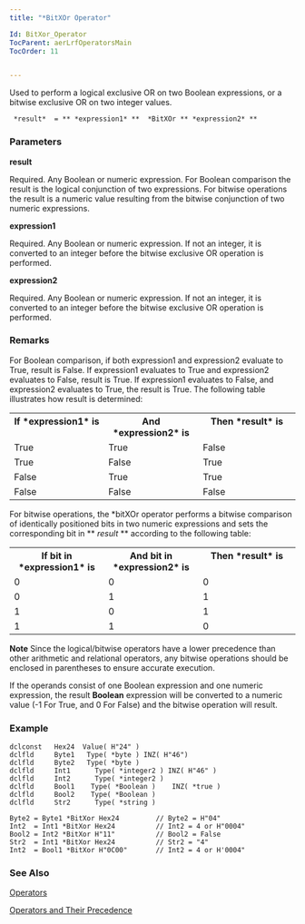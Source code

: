 ```yaml
---
title: "*BitXOr Operator"

Id: BitXor_Operator
TocParent: aerLrfOperatorsMain
TocOrder: 11


---
```


Used to perform a logical exclusive OR on two Boolean expressions, or a bitwise exclusive OR on two integer values. 

```
 *result*  = ** *expression1* **  *BitXOr ** *expression2* ** 
```


### Parameters

**result** 

Required. Any Boolean or numeric expression. For Boolean comparison the result is the logical conjunction of two expressions. For bitwise operations the result is a numeric value resulting from the bitwise conjunction of two numeric expressions.


**expression1** 

Required. Any Boolean or numeric expression. If not an integer, it is converted to an integer before the bitwise exclusive OR operation is performed.


**expression2** 

Required. Any Boolean or numeric expression. If not an integer, it is converted to an integer before the bitwise exclusive OR operation is performed.


### Remarks
For Boolean comparison, if both expression1 and expression2 evaluate to True, result is False. If expression1 evaluates to True and expression2 evaluates to False, result is True. If expression1 evaluates to False, and expression2 evaluates to True, the result is True. The following table illustrates how result is determined: 
<table class="dtTABLE" id="Table3" cellspacing="0">
                <tr valign="top">
                    <th colspan="1" rowspan="1" width="33%">
                        If *expression1*  is
                    </th>
                    <th colspan="1" rowspan="1" width="33%">
                        And *expression2*  is
                    </th>
                    <th colspan="1" rowspan="1" width="34%">
                        Then *result*  is
                    </th>
                </tr>
                <tr valign="top">
                    <td colspan="1" rowspan="1" width="33%" height="22">True</td>
                    <td colspan="1" rowspan="1" width="33%" height="22">True</td>
                    <td colspan="1" rowspan="1" width="34%" height="22">False</td>
                </tr>
                <tr valign="top">
                    <td colspan="1" rowspan="1" width="33%">True</td>
                    <td colspan="1" rowspan="1" width="33%">False</td>
                    <td colspan="1" rowspan="1" width="34%">True</td>
                </tr>
                <tr valign="top">
                    <td colspan="1" rowspan="1" width="33%" height="21">False</td>
                    <td colspan="1" rowspan="1" width="33%" height="21">True</td>
                    <td colspan="1" rowspan="1" width="34%" height="21">True</td>
                </tr>
                <tr valign="top">
                    <td colspan="1" rowspan="1" width="33%">False</td>
                    <td colspan="1" rowspan="1" width="33%">False</td>
                    <td colspan="1" rowspan="1" width="34%">False</td>
                </tr>
</table>

For bitwise operations, the *bitXOr operator performs a bitwise comparison of identically positioned bits in two numeric expressions and sets the corresponding bit in ** *result* ** according to the following table: 

<table class="dtTABLE" id="Table2" cellspacing="0">
                <tr valign="top">
                    <th colspan="1" rowspan="1" width="33%">
                        If bit in *expression1*  is
                    </th>
                    <th colspan="1" rowspan="1" width="33%">
                        And bit in *expression2*  is
                    </th>
                    <th colspan="1" rowspan="1" width="34%">
                        Then *result*  is
                    </th>
                </tr>
                <tr valign="top">
                    <td colspan="1" rowspan="1" width="33%" height="22">0</td>
                    <td colspan="1" rowspan="1" width="33%" height="22">0</td>
                    <td colspan="1" rowspan="1" width="34%" height="22">0</td>
                </tr>
                <tr valign="top">
                    <td colspan="1" rowspan="1" width="33%">0</td>
                    <td colspan="1" rowspan="1" width="33%">1</td>
                    <td colspan="1" rowspan="1" width="34%">1</td>
                </tr>
                <tr valign="top">
                    <td colspan="1" rowspan="1" width="33%" height="24">1</td>
                    <td colspan="1" rowspan="1" width="33%" height="24">0</td>
                    <td colspan="1" rowspan="1" width="34%" height="24">1</td>
                </tr>
                <tr valign="top">
                    <td colspan="1" rowspan="1" width="33%">1</td>
                    <td colspan="1" rowspan="1" width="33%">1</td>
                    <td colspan="1" rowspan="1" width="34%">0</td>
                </tr>
</table>

**Note** Since the logical/bitwise operators have a lower precedence than other arithmetic and relational operators, any bitwise operations should be enclosed in parentheses to ensure accurate execution. 

If the operands consist of one Boolean expression and one numeric expression, the result **Boolean** expression will be converted to a numeric value (-1 For True, and 0 For False) and the bitwise operation will result. 

### Example

```
dclconst   Hex24  Value( H"24" )
dclfld     Byte1   Type( *byte ) INZ( H"46")
dclfld     Byte2   Type( *byte )
dclfld     Int1      Type( *integer2 ) INZ( H"46" )
dclfld     Int2      Type( *integer2 )
dclfld     Bool1    Type( *Boolean ) 	INZ( *true )			
dclfld     Bool2    Type( *Boolean )
dclfld     Str2      Type( *string )

Byte2 = Byte1 *BitXor Hex24         // Byte2 = H"04"
Int2  = Int1 *BitXor Hex24          // Int2 = 4 or H"0004"
Bool2 = Int2 *BitXor H"11"          // Bool2 = False
Str2  = Int1 *BitXor Hex24          // Str2 = "4"
Int2  = Bool1 *BitXor H"0C00"       // Int2 = 4 or H'0004"	
```

### See Also
[Operators](ecrLrfOperatorsMain.html)

[Operators and Their Precedence](Expression_Operators_and_their_Precedence.html) 
